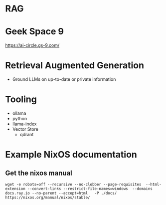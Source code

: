# RAG

# Geek Space 9

https://ai-circle.gs-9.com/

# Retrieval Augmented Generation
- Ground LLMs on up-to-date or private information

# Tooling
- ollama
- python
- llama-index
- Vector Store
    - qdrant

# Example NixOS documentation

## Get the nixos manual

```shell
wget -e robots=off --recursive --no-clobber --page-requisites  --html-extension --convert-links --restrict-file-names=windows  --domains docs.ray.io --no-parent --accept=html   -P ./docs/ https://nixos.org/manual/nixos/stable/

```
